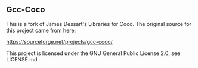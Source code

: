 Gcc-Coco
---------
This is a fork of James Dessart's Libraries for Coco.  The original source for this project came from here:

https://sourceforge.net/projects/gcc-coco/

This project is licensed under the GNU General Public License 2.0, see LICENSE.md

